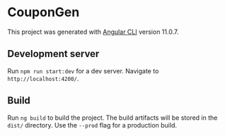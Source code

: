 # CouponGen

This project was generated with [Angular CLI](https://github.com/angular/angular-cli) version 11.0.7.

## Development server

Run `npm run start:dev` for a dev server. Navigate to `http://localhost:4200/`.

## Build

Run `ng build` to build the project. The build artifacts will be stored in the `dist/` directory. Use the `--prod` flag for a production build.
